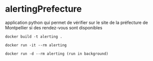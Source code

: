 # alertingPrefecture

application python qui permet de vérifier sur le site de la préfecture de Montpellier si des rendez-vous sont disponibles

`docker build -t alerting .`

`docker run -it --rm alerting`

`docker run -d --rm alerting (run in background)`
